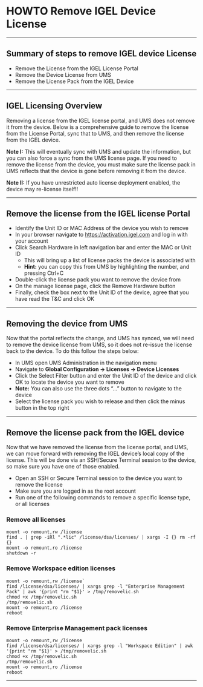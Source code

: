 # HOWTO Remove IGEL Device License

-----
## Summary of steps to remove IGEL device License

- Remove the License from the IGEL License Portal
- Remove the Device License from UMS
- Remove the License Pack from the IGEL Device

-----
## IGEL Licensing Overview

Removing a license from the IGEL license portal, and UMS does not remove it from the device. Below is a comprehensive guide to remove the license from the License Portal, sync that to UMS, and then remove the license from the IGEL device.

**Note I:** This will eventually sync with UMS and update the information, but you can also force a sync from the UMS license page. If you need to remove the license from the device, you must make sure the license pack in UMS reflects that the device is gone before removing it from the device.

**Note II:** If you have unrestricted auto license deployment enabled, the device may re-license itself!!

-----
## Remove the license from the IGEL license Portal

- Identify the Unit ID or MAC Address of the device you wish to remove
-	In your browser navigate to https://activation.igel.com and log in with your account
- Click Search Hardware in left navigation bar and enter the MAC or Unit ID
  - This will bring up a list of license packs the device is associated with
  - **Hint:** you can copy this from UMS by highlighting the number, and pressing Ctrl+C
-	Double-click the license pack you want to remove the device from
-	On the manage license page, click the Remove Hardware button
-	Finally, check the box next to the Unit ID of the device, agree that you have read the T&C and click OK

-----
## Removing the device from UMS

Now that the portal reflects the change, and UMS has synced, we will need to remove the device license from UMS, so it does not re-issue the license back to the device. To do this follow the steps below:

-	In UMS open UMS Administration in the navigation menu
-	Navigate to **Global Configuration -> Licenses -> Device Licenses**
-	Click the Select Filter button and enter the Unit ID of the device and click OK to locate the device you want to remove
-	**Note:** You can also use the three dots “…” button to navigate to the device
-	Select the license pack you wish to release and then click the minus button in the top right

-----
## Remove the license pack from the IGEL device

Now that we have removed the license from the license portal, and UMS, we can move forward with removing the IGEL device’s local copy of the license. This will be done via an SSH/Secure Terminal session to the device, so make sure you have one of those enabled.

-	Open an SSH or Secure Terminal session to the device you want to remove the license
-	Make sure you are logged in as the root account
-	Run one of the following commands to remove a specific license type, or all licenses

### Remove all licenses

```{all-licenses}
mount -o remount,rw /license
find . | grep -iRl ".*lic" /license/dsa/licenses/ | xargs -I {} rm -rf {}
mount -o remount,ro /license
shutdown -r
   ```

### Remove Workspace edition licenses

```{workspace}
mount -o remount,rw /license`
find /license/dsa/licenses/ | xargs grep -l "Enterprise Management Pack" | awk '{print "rm "$1}' > /tmp/removelic.sh
chmod +x /tmp/removelic.sh
/tmp/removelic.sh
mount -o remount,ro /license
reboot
  ```

### Remove Enterprise Management pack licenses  

```{}
mount -o remount,rw /license
find /license/dsa/licenses/ | xargs grep -l "Workspace Edition" | awk '{print "rm "$1}' > /tmp/removelic.sh
chmod +x /tmp/removelic.sh
/tmp/removelic.sh
mount -o remount,ro /license
reboot
  ```
-----
